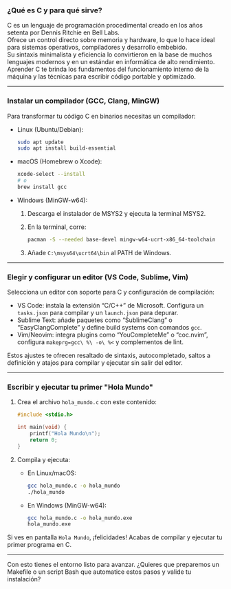 ### ¿Qué es C y para qué sirve?

C es un lenguaje de programación procedimental creado en los años setenta por Dennis Ritchie en Bell Labs.  
Ofrece un control directo sobre memoria y hardware, lo que lo hace ideal para sistemas operativos, compiladores y desarrollo embebido.  
Su sintaxis minimalista y eficiencia lo convirtieron en la base de muchos lenguajes modernos y en un estándar en informática de alto rendimiento.  
Aprender C te brinda los fundamentos del funcionamiento interno de la máquina y las técnicas para escribir código portable y optimizado.

---

### Instalar un compilador (GCC, Clang, MinGW)

Para transformar tu código C en binarios necesitas un compilador:

- Linux (Ubuntu/Debian):
    
    ```bash
    sudo apt update
    sudo apt install build-essential
    ```
    
- macOS (Homebrew o Xcode):
    
    ```bash
    xcode-select --install
    # o
    brew install gcc
    ```
    
- Windows (MinGW-w64):
    1. Descarga el instalador de MSYS2 y ejecuta la terminal MSYS2.
    2. En la terminal, corre:
        
        ```bash
        pacman -S --needed base-devel mingw-w64-ucrt-x86_64-toolchain
        ```
        
    3. Añade `C:\msys64\ucrt64\bin` al PATH de Windows.

---

### Elegir y configurar un editor (VS Code, Sublime, Vim)

Selecciona un editor con soporte para C y configuración de compilación:

- VS Code: instala la extensión “C/C++” de Microsoft. Configura un `tasks.json` para compilar y un `launch.json` para depurar.
- Sublime Text: añade paquetes como “SublimeClang” o “EasyClangComplete” y define build systems con comandos `gcc`.
- Vim/Neovim: integra plugins como “YouCompleteMe” o “coc.nvim”, configura `makeprg=gcc\ %\ -o\ %<` y complementos de lint.

Estos ajustes te ofrecen resaltado de sintaxis, autocompletado, saltos a definición y atajos para compilar y ejecutar sin salir del editor.

---

### Escribir y ejecutar tu primer "Hola Mundo"

1. Crea el archivo `hola_mundo.c` con este contenido:
    
    ```c
    #include <stdio.h>
    
    int main(void) {
        printf("Hola Mundo\n");
        return 0;
    }
    ```
    
2. Compila y ejecuta:
    
    - En Linux/macOS:
        
        ```bash
        gcc hola_mundo.c -o hola_mundo
        ./hola_mundo
        ```
        
    - En Windows (MinGW-w64):
        
        ```bash
        gcc hola_mundo.c -o hola_mundo.exe
        hola_mundo.exe
        ```
        

Si ves en pantalla `Hola Mundo`, ¡felicidades! Acabas de compilar y ejecutar tu primer programa en C.

---

Con esto tienes el entorno listo para avanzar. ¿Quieres que preparemos un Makefile o un script Bash que automatice estos pasos y valide tu instalación?